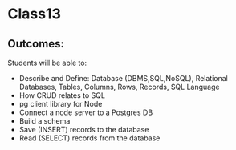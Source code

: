 # Class13

## Outcomes:
Students will be able to:
- Describe and Define: Database (DBMS,SQL,NoSQL), Relational Databases, Tables, Columns, Rows, Records, SQL Language
- How CRUD relates to SQL
- pg client library for Node
- Connect a node server to a Postgres DB
- Build a schema
- Save (INSERT) records to the database
- Read (SELECT) records from the database